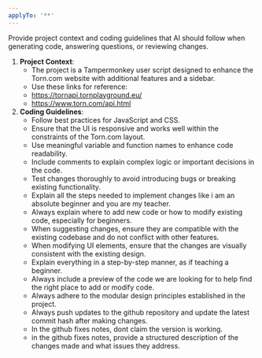```yaml
---
applyTo: '**'
---
```

Provide project context and coding guidelines that AI should follow when generating code, answering questions, or reviewing changes.

1. **Project Context**:
   - The project is a Tampermonkey user script designed to enhance the Torn.com website with additional features and a sidebar.
   - Use these links for reference:
   - https://tornapi.tornplayground.eu/
   - https://www.torn.com/api.html
2. **Coding Guidelines**:
   - Follow best practices for JavaScript and CSS.
   - Ensure that the UI is responsive and works well within the constraints of the Torn.com layout.
   - Use meaningful variable and function names to enhance code readability.
   - Include comments to explain complex logic or important decisions in the code.
   - Test changes thoroughly to avoid introducing bugs or breaking existing functionality.
   - Explain all the steps needed to implement changes like i am an absolute beginner and you are my teacher.
   - Always explain where to add new code or how to modify existing code, especially for beginners.
   - When suggesting changes, ensure they are compatible with the existing codebase and do not conflict with other features.
   - When modifying UI elements, ensure that the changes are visually consistent with the existing design.
   - Explain everything in a step-by-step manner, as if teaching a beginner.
   - Always include a preview of the code we are looking for to help find the right place to add or modify code.
   - Always adhere to the modular design principles established in the project.
   - Always push updates to the github repository and update the latest commit hash after making changes.
   - In the github fixes notes, dont claim the version is working.
   - in the github fixes notes, provide a structured description of the changes made and what issues they address.